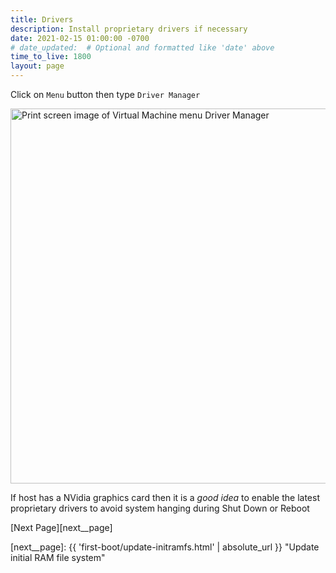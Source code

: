 ```yaml
---
title: Drivers
description: Install proprietary drivers if necessary
date: 2021-02-15 01:00:00 -0700
# date_updated:  # Optional and formatted like 'date' above
time_to_live: 1800
layout: page
---
```




Click on `Menu` button then type `Driver Manager`


<picture>
  <source type="image/avif"
          scrset="{{ 'assets/print-screen/first-boot/drivers/menu-driver-manager/menu-driver-manager.avif' | absolute_url }}" />
  <source type="image/jpeg"
          scrset="{{ 'assets/print-screen/first-boot/drivers/menu-driver-manager/menu-driver-manager.jpeg' | absolute_url }}" />
  <source type="image/png"
          scrset="{{ 'assets/print-screen/first-boot/drivers/menu-driver-manager/menu-driver-manager.png' | absolute_url }}" />
  <source type="image/webp"
          scrset="{{ 'assets/print-screen/first-boot/drivers/menu-driver-manager/menu-driver-manager.webp' | absolute_url }}" />
  <img alt="Print screen image of Virtual Machine menu Driver Manager"
       loading="lazy"
       decoding="async"
       width="800"
       height="600"
       src="{{ 'assets/print-screen/first-boot/drivers/menu-driver-manager/menu-driver-manager.jpeg' | absolute_url }}" />
</picture>


If host has a NVidia graphics card then it is a _good idea_ to enable the latest proprietary drivers to avoid system hanging during Shut Down or Reboot


[Next Page][next__page]


[next__page]: {{ 'first-boot/update-initramfs.html' | absolute_url }} "Update initial RAM file system"

